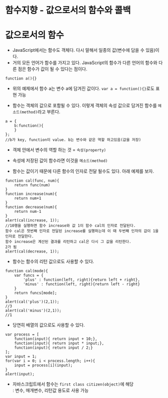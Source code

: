 함수지향 - 값으로서의 함수와 콜백
=================================

# 값으로서의 함수
* JavaScript에서는 함수도 객체다. 다시 말해서 일종의 값(변수에 담을 수 있음)이다.
* 거의 모든 언어가 함수를 가지고 있다. JavaScript의 함수가 다른 언어의 함수와 다른 점은 함수가 값이 될 수 있다는 점이다.
```
function a(){}
```
* 위의 예제에서 함수 a는 변수 a에 담겨진 값이다.
```var a = function(){}```로도 표현 가능 

*  함수는 객체의 값으로 포함될 수 있다. 이렇게 객체의 속성 값으로 담겨진 함수를 ```메소드(method)```라고 부른다.
```
a = {
    b:function(){
    }
};
//b가 key, function이 value. b는 변수와 같은 역할 하고있음(값을 저장)
```

* 객체 안에서 변수의 역할 하는 것 = ```속성(property)```
* 속성에 저장된 값이 함수라면 이것을 ```메소드(method)```

* 함수는 값이기 때문에 다른 함수의 인자로 전달 될수도 있다. 아래 예제를 보자.
```
function cal(func, num){
    return func(num)
}
function increase(num){
    return num+1
}
function decrease(num){
    return num-1
}
alert(cal(increase, 1));
//10행을 실행하면 함수 increase와 값 1이 함수 cal의 인자로 전달된다.   
함수 cal은 첫번째 인자로 전달된 increase를 실행하는데 이 때 두번째 인자의 값이 1을 인자로 전달한다.   
함수 increase은 계산된 결과를 리턴하고 cal은 다시 그 값을 리턴한다.
2가 됨 
alert(cal(decrease, 1));
```

* 함수는 함수의 리턴 값으로도 사용할 수 있다.
```
function cal(mode){
    var funcs = {
        'plus' : function(left, right){return left + right},
        'minus' : function(left, right){return left - right}
    }
    return funcs[mode];
}
alert(cal('plus')(2,1));
//3
alert(cal('minus')(2,1));
//1
```

* 당연히 배열의 값으로도 사용할 수 있다.
```
var process = [
    function(input){ return input + 10;},
    function(input){ return input * input;},
    function(input){ return input / 2;}
];
var input = 1;
for(var i = 0; i < process.length; i++){
    input = process[i](input);
}
alert(input);
```

* 자바스크립트에서 함수는 ```first class citizen(object)```에 해당   
: 변수, 매개변수, 리턴값 용도로 사용 가능
